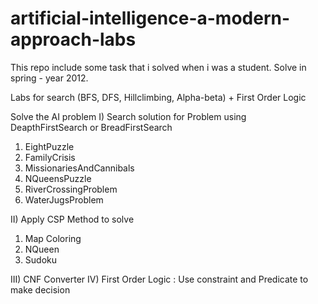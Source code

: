 # artificial-intelligence-a-modern-approach-labs
This repo include some task that i solved when i was a student.
Solve in spring - year 2012.

Labs for search (BFS, DFS, Hillclimbing, Alpha-beta) + First Order Logic

Solve the AI problem
I) Search solution for Problem using DeapthFirstSearch or BreadFirstSearch
 1. EightPuzzle
 2. FamilyCrisis
 3. MissionariesAndCannibals
 4. NQueensPuzzle
 5. RiverCrossingProblem
 6. WaterJugsProblem

II) Apply CSP Method to solve
 1. Map Coloring
 2. NQueen
 3. Sudoku

III) CNF Converter
IV) First Order Logic : Use constraint and Predicate to make decision
